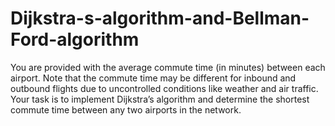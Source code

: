# Dijkstra-s-algorithm-and-Bellman-Ford-algorithm
You are provided with the average commute time (in minutes) between each airport. Note that the commute time may be different for inbound and outbound flights due to uncontrolled conditions like weather and air traffic. Your task is to implement Dijkstra’s algorithm and determine the shortest commute time between any two airports in the network.
